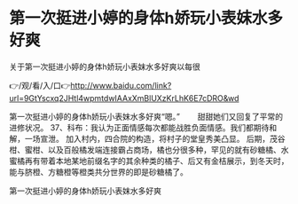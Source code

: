 # 第一次挺进小婷的身体h娇玩小表妺水多好爽
关于第一次挺进小婷的身体h娇玩小表妺水多好爽以每很

👉/观/看/入/口👉http://www.baidu.com/link?url=9GtYscxq2JHtl4wpmtdwIAAxXmBlUXzKrLhK6E7cDRO&wd

第一次挺进小婷的身体h娇玩小表妺水多好爽“嗯。”
　　甜甜她们又回复了平常的进修状况。
	37、科布：我认为正面情感每次都能战胜负面情感。我们都期待和解，一场宣泄。
加入村内，四合院的构造，将村子的堂皇秀美凸显。
后期，茂谷柑、蜜柑、以及百般橘发端连接霸占商场，橘也分很多种，罕见的就有砂糖橘、水蜜橘再有带着本地某地前缀名字的其余种类的橘子、后又有金桔展示，到冬天时，能与脐橙、方糖橙等橙类共分世界的即是砂糖橘了。

第一次挺进小婷的身体h娇玩小表妺水多好爽
